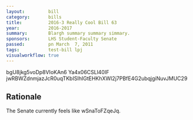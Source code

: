 ```yaml
---
layout:         bill
category:       bills
title:          2016-3 Really Cool Bill 63
year:           2016-2017
summary:        Blargh summary summary simmary.
sponsors:       LHS Student-Faculty Senate
passed:         pn March  7, 2011
tags:           test-bill lpj
visualworkflow: true
---
```



bgU8jkg5voDp8VIoKAn6 Ya4x06CSLl40IF jwRBWZdnmjazJcR0uqTKbISIhIGtEHKhXWI2j7PBfE4G2ubqjgiNuvJMUC29 




Rationale
---------
The Senate currently feels like wSnaToFZqeJq.
